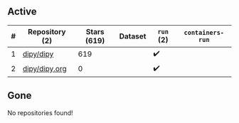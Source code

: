 ## Active
| # | Repository (2) | Stars (619) | Dataset | `run` (2) | `containers-run` |
| --- | --- | --- | --- | --- | --- |
| 1 | [dipy/dipy](https://github.com/dipy/dipy) | 619 |  | :heavy_check_mark: |  |
| 2 | [dipy/dipy.org](https://github.com/dipy/dipy.org) | 0 |  | :heavy_check_mark: |  |

## Gone
No repositories found!
